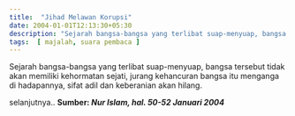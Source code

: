 ```yaml
---
title:  "Jihad Melawan Korupsi"
date: 2004-01-01T12:13:30+05:30
description: "Sejarah bangsa-bangsa yang terlibat suap-menyuap, bangsa tersebut tidak akan memiliki kehormatan sejati, jurang kehancuran bangsa itu menganga di hadapannya, sifat adil dan keberanian akan hilang.   " 
tags:  [ majalah, suara pembaca ]
---
```

Sejarah bangsa-bangsa yang terlibat suap-menyuap, bangsa tersebut tidak akan memiliki kehormatan sejati, jurang kehancuran bangsa itu menganga di hadapannya, sifat adil dan keberanian akan hilang. 


selanjutnya..
**Sumber: *Nur Islam, hal. 50-52 Januari 2004***


